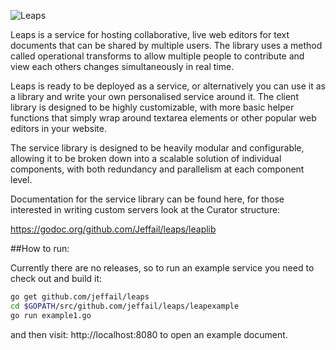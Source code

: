 ![Leaps](http://jeffail.uk/images/leaps_logo.png "Leaps")

Leaps is a service for hosting collaborative, live web editors for text documents that can be shared by multiple users. The library uses a method called operational transforms to allow multiple people to contribute and view each others changes simultaneously in real time.

Leaps is ready to be deployed as a service, or alternatively you can use it as a library and write your own personalised service around it. The client library is designed to be highly customizable, with more basic helper functions that simply wrap around textarea elements or other popular web editors in your website.

The service library is designed to be heavily modular and configurable, allowing it to be broken down into a scalable solution of individual components, with both redundancy and parallelism at each component level.

Documentation for the service library can be found here, for those interested in writing custom servers look at the Curator structure:

https://godoc.org/github.com/Jeffail/leaps/leaplib

##How to run:

Currently there are no releases, so to run an example service you need to check out and build it:

```bash
go get github.com/jeffail/leaps
cd $GOPATH/src/github.com/jeffail/leaps/leapexample
go run example1.go
```

and then visit: http://localhost:8080 to open an example document.
